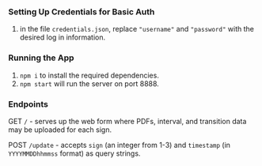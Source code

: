 ### Setting Up Credentials for Basic Auth

1. in the file `credentials.json`, replace `"username"` and `"password"` with the desired log in information. 

### Running the App

1. `npm i` to install the required dependencies.
2. `npm start` will run the server on port 8888.

### Endpoints

GET `/` - serves up the web form where PDFs, interval, and transition data may be uploaded for each sign.

POST `/update` - accepts `sign` (an integer from 1-3) and `timestamp` (in `YYYYMMDDhhmmss` format) as query strings. 
